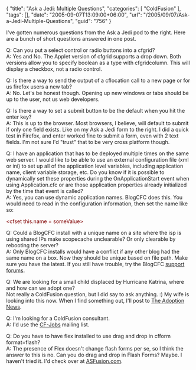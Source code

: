 {
	"title": "Ask a Jedi: Multiple Questions",
	"categories": [
		"ColdFusion"
	],
	"tags": [],
	"date": "2005-09-07T13:09:00+06:00",
	"url": "/2005/09/07/Ask-a-Jedi-Multiple-Questions",
	"guid": "756"
}

I've gotten numerous questions from the Ask a Jedi pod to the right. Here are a bunch of short questions answered in one post.

Q: Can you put a select control or radio buttons into a cfgrid?<br>
A: Yes and No. The Applet version of cfgrid supports a drop down. Both versions allow you to specify boolean as a type with cfgridcolumn. This will display a checkbox, not a radio control.

Q: Is there a way to send the output of a cflocation call to a new page or for us firefox users a new tab?<br>
A: No. Let's be honest though. Opening up new windows or tabs should be up to the user, not us web developers. 

Q: Is there a way to set a submit button to be the default when you hit the enter key?<br>
A: This is up to the browser. Most browsers, I believe, will default to submit if only one field exists. Like on my Ask a Jedi form to the right. I did a quick test in Firefox, and enter worked fine to submit a form, even with 2 text fields. I'm not sure I'd "trust" that to be very cross platform though.

Q: I have an application that has to be deployed multiple times on the same web server.  I would like to be able to use an external configuration file (xml or ini) to set up all of the application level variables, including application name, client variable storage, etc.  Do you know if it is possible to dynamically set these properties during the OnApplicationStart event when using Application.cfc or are those application properties already initialized by the time that event is called?<br>
A:  Yes, you can use dynamic application names. BlogCFC does this. You would need to read in the configuration information, then set the name like so:

<div class="code"><FONT COLOR=MAROON>&lt;cfset this.name = someValue&gt;</FONT></div>

Q: Could a BlogCFC install with a unique name on a site where the isp is using shared IPs make scopecache unclearable? Or only clearable by rebooting the server?<br>
A: Only BlogCFC installs would have a conflict if any other blog had the same name on a box. Now they should be unique based on file path. Make sure you have the latest. If you still have trouble, try the BlogCFC <a href="http://ray.camdenfamily.com/forums/forums.cfm?conferenceid=CBD210FD-AB88-8875-EBDE545BF7B67269">support forums</a>.

Q: We are looking for a small child displaced by Hurricane Katrina, where and how can we adopt one?<br>
Not really a ColdFusion question, but I did say to ask anything. :) My wife is looking into this now. When I find something out, I'll post to <a href="http://www.theadoptionnews.com">The Adoption News</a>.

Q: I'm looking for a ColdFusion consultant.<br>
A: I'd use the <a href="http://www.houseoffusion.com/cf_lists/threads.cfm/13">CF-Jobs</a> mailing list.

Q: Do you have to have flex installed to use drag and drop in cfform format=flash?<br>
A: The presence of Flex doesn't change flash forms per se, so I think the answer to this is no. Can you do drag and drop in Flash Forms? Maybe. I haven't tried it. I'd check over at <a href="http://www.asfusion.com">ASFusion.com</a>.